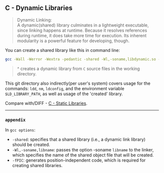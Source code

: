 ## C - Dynamic Libraries

> Dynamic Linking: 		  
> A dynamic(shared) library culminates in a lightweight executable, since linking happens at runtime. Because it resolves references during runtime, it does take more time for execution. Its inherent modularity is a powerful feature for developing, though.

You can create a shared library like this in command line:
```bash
gcc -Wall -Werror -Wextra -pedantic -shared -Wl,-soname,libdynamic.so -o libdynamic.so -fPIC *.c
```
> ^ creates a dynamic library from `C` source files in the working directory.


This git directory also indirectly(per user's system) covers usage for the commands: `ldd`, `nm`, `ldconfig`, and the environment variable `$LD_LIBRARY_PATH`, as well as usage of the 'created' library.

Compare with/DIFF - [C - Static Libraries](../0x09-static_libraries/).

---
### `appendix`   		
In `gcc options`:

* `-shared`: specifies that a shared library (i.e., a dynamic link library) should be created.
* `-Wl,-soname,libname`: passes the option -soname `libname` to the linker, which specifies the name of the shared object file that will be created.
* `-fPIC`: generates position-independent code, which is required for creating shared libraries.
